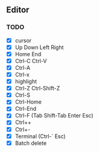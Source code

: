 ## Editor
### TODO
- [x] cursor
- [x] Up Down Left Right
- [x] Home End
- [x] Ctrl-C Ctrl-V
- [x] Ctrl-A
- [x] Ctrl-x
- [x] highlight
- [x] Ctrl-Z Ctrl-Shift-Z
- [x] Ctrl-S
- [x] Ctrl-Home
- [x] Ctrl-End
- [x] Ctrl-F (Tab Shift-Tab Enter Esc)
- [x] Ctrl++
- [x] Ctrl+-
- [x] Terminal (Ctrl-` Esc)
- [x] Batch delete